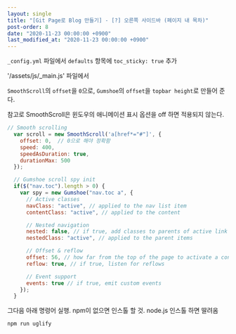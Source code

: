 ```yaml
---
layout: single
title: "[Git Page로 Blog 만들기] - [?] 오른쪽 사이드바 (페이지 내 목차)"
post-order: 8
date: "2020-11-23 00:00:00 +0900"
last_modified_at: "2020-11-23 00:00:00 +0900"
---
```


`_config.yml` 파일에서 `defaults` 항목에 `toc_sticky: true` 추가

'/assets/js/_main.js' 파일에서

`SmoothScroll`의 `offset`을 `0`으로, `Gumshoe`의 `offset`을 `topbar height`로 만들어 준다.

참고로 SmoothScroll은 윈도우의 애니메이션 표시 옵션을 off 하면 적용되지 않는다.

```javascript
// Smooth scrolling
  var scroll = new SmoothScroll('a[href*="#"]', {
    offset: 0,  // 0으로 해야 정확함
    speed: 400,
    speedAsDuration: true,
    durationMax: 500
  });

  // Gumshoe scroll spy init
  if($("nav.toc").length > 0) {
    var spy = new Gumshoe("nav.toc a", {
      // Active classes
      navClass: "active", // applied to the nav list item
      contentClass: "active", // applied to the content

      // Nested navigation
      nested: false, // if true, add classes to parents of active link
      nestedClass: "active", // applied to the parent items

      // Offset & reflow
      offset: 56, // how far from the top of the page to activate a content area  // topbar 사이즈
      reflow: true, // if true, listen for reflows

      // Event support
      events: true // if true, emit custom events
    });
  }
```

그다음 아래 명령어 실행. npm이 없으면 인스톨 할 것. node.js 인스톨 하면 딸려옴

```shell
npm run uglify
```
